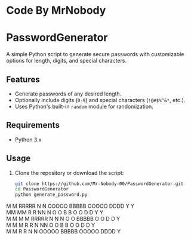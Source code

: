 # Code By MrNobody
# PasswordGenerator

A simple Python script to generate secure passwords with customizable options for length, digits, and special characters.

## Features
- Generate passwords of any desired length.
- Optionally include digits (`0-9`) and special characters (`!@#$%^&*`, etc.).
- Uses Python's built-in `random` module for randomization.

## Requirements
- Python 3.x

## Usage
1. Clone the repository or download the script:
   ```bash
   git clone https://github.com/Mr-Nobody-00/PasswordGenerator.git
   cd PasswordGenerator
   python generate_password.py

 M     M   RRRRR    N   N    OOOOO    BBBBB    OOOOO    DDDD     Y   Y  
 MM   MM   R    R   NN  N   O     O   B    B   O     O   D   D     Y Y   
 M M M M   RRRRR    N N N   O     O   BBBBB    O     O   D   D      Y    
 M  M  M   R  R     N  NN   O     O   B    B   O     O   D   D      Y    
 M     M   R   R    N   N   OOOOO    BBBBB    OOOOO    DDDD       Y    
